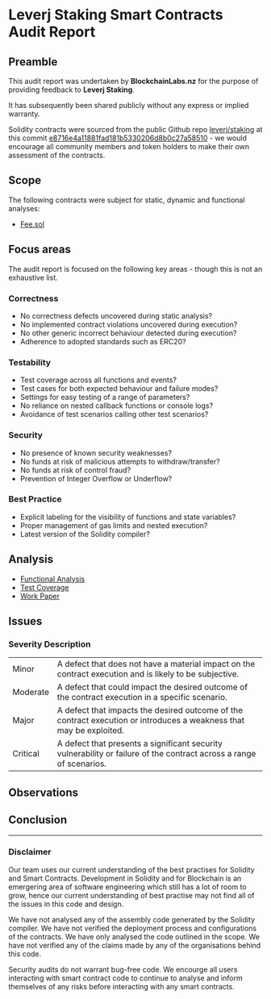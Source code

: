 # Leverj Staking Smart Contracts Audit Report

## Preamble
This audit report was undertaken by **BlockchainLabs.nz** for the purpose of providing feedback to **Leverj Staking**.

It has subsequently been shared publicly without any express or implied warranty.

Solidity contracts were sourced from the public Github repo [leverj/staking](https://github.com/leverj/staking) at this commit [e8716e4a11881fad181b5330206d8b0c27a58510](https://github.com/leverj/staking/tree/e8716e4a11881fad181b5330206d8b0c27a58510) - we would encourage all community members and token holders to make their own assessment of the contracts.

## Scope
The following contracts were subject for static, dynamic and functional analyses:

- [Fee.sol](https://github.com/leverj/staking/blob/e8716e4a11881fad181b5330206d8b0c27a58510/contracts/Fee.sol)

## Focus areas
The audit report is focused on the following key areas - though this is not an exhaustive list.

### Correctness
- No correctness defects uncovered during static analysis?
- No implemented contract violations uncovered during execution?
- No other generic incorrect behaviour detected during execution?
- Adherence to adopted standards such as ERC20?

### Testability
- Test coverage across all functions and events?
- Test cases for both expected behaviour and failure modes?
- Settings for easy testing of a range of parameters?
- No reliance on nested callback functions or console logs?
- Avoidance of test scenarios calling other test scenarios?

### Security
- No presence of known security weaknesses?
- No funds at risk of malicious attempts to withdraw/transfer?
- No funds at risk of control fraud?
- Prevention of Integer Overflow or Underflow?

### Best Practice
- Explicit labeling for the visibility of functions and state variables?
- Proper management of gas limits and nested execution?
- Latest version of the Solidity compiler?

## Analysis

- [Functional Analysis](kovan-tests.md)
- [Test Coverage](test-coverage.md)
- [Work Paper](work-paper.md)

## Issues

### Severity Description
<table>
<tr>
  <td>Minor</td>
  <td>A defect that does not have a material impact on the contract execution and is likely to be subjective.</td>
</tr>
<tr>
  <td>Moderate</td>
  <td>A defect that could impact the desired outcome of the contract execution in a specific scenario.</td>
</tr>
<tr>
  <td>Major</td>
  <td> A defect that impacts the desired outcome of the contract execution or introduces a weakness that may be exploited.</td>
</tr>
<tr>
  <td>Critical</td>
  <td>A defect that presents a significant security vulnerability or failure of the contract across a range of scenarios.</td>
</tr>
</table>

## Observations


## Conclusion


___

### Disclaimer

Our team uses our current understanding of the best practises for Solidity and Smart Contracts. Development in Solidity and for Blockchain is an emergering area of software engineering which still has a lot of room to grow, hence our current understanding of best practise may not find all of the issues in this code and design.

We have not analysed any of the assembly code generated by the Solidity compiler. We have not verified the deployment process and configurations of the contracts. We have only analysed the code outlined in the scope. We have not verified any of the claims made by any of the organisations behind this code.

Security audits do not warrant bug-free code. We encourge all users interacting with smart contract code to continue to analyse and inform themselves of any risks before interacting with any smart contracts.

